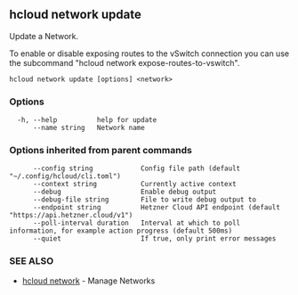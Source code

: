 ## hcloud network update

Update a Network.

To enable or disable exposing routes to the vSwitch connection you can use the subcommand "hcloud network expose-routes-to-vswitch".

```
hcloud network update [options] <network>
```

### Options

```
  -h, --help          help for update
      --name string   Network name
```

### Options inherited from parent commands

```
      --config string            Config file path (default "~/.config/hcloud/cli.toml")
      --context string           Currently active context
      --debug                    Enable debug output
      --debug-file string        File to write debug output to
      --endpoint string          Hetzner Cloud API endpoint (default "https://api.hetzner.cloud/v1")
      --poll-interval duration   Interval at which to poll information, for example action progress (default 500ms)
      --quiet                    If true, only print error messages
```

### SEE ALSO

* [hcloud network](hcloud_network.md)	 - Manage Networks
